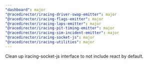 ```yaml
---
"dashboard": major
"@racedirector/iracing-driver-swap-emitter": major
"@racedirector/iracing-flags-emitter": major
"@racedirector/iracing-laps-emitter": major
"@racedirector/iracing-pit-timing-emitter": major
"@racedirector/iracing-sim-incident-emitter": major
"@racedirector/iracing-socket-js": major
"@racedirector/iracing-utilities": major
---
```


Clean up iracing-socket-js interface to not include react by default.
